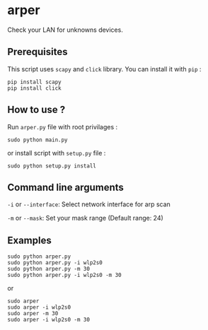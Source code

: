 # arper
Check your LAN for unknowns devices.

## Prerequisites

This script uses `scapy` and `click` library. You can install it with `pip` :

```
pip install scapy
pip install click
```

## How to use ?

Run `arper.py` file with root privilages :

```
sudo python main.py
```

or install script with `setup.py` file :

```
sudo python setup.py install
```

## Command line arguments

`-i` or `--interface`: Select network interface for arp scan

`-m` or `--mask`: Set your mask range (Default range: 24)

## Examples
```
sudo python arper.py
sudo python arper.py -i wlp2s0
sudo python arper.py -m 30
sudo python arper.py -i wlp2s0 -m 30
```
or

```
sudo arper
sudo arper -i wlp2s0
sudo arper -m 30
sudo arper -i wlp2s0 -m 30
```

